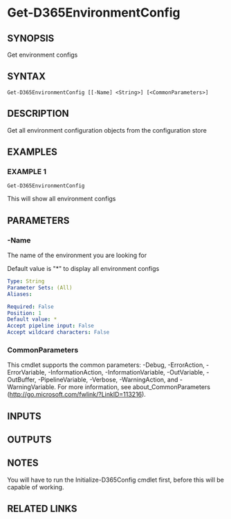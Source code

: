 ﻿---
external help file: d365fo.tools-help.xml
Module Name: d365fo.tools
online version:
schema: 2.0.0
---

# Get-D365EnvironmentConfig

## SYNOPSIS
Get environment configs

## SYNTAX

```
Get-D365EnvironmentConfig [[-Name] <String>] [<CommonParameters>]
```

## DESCRIPTION
Get all environment configuration objects from the configuration store

## EXAMPLES

### EXAMPLE 1
```
Get-D365EnvironmentConfig
```

This will show all environment configs

## PARAMETERS

### -Name
The name of the environment you are looking for

Default value is "*" to display all environment configs

```yaml
Type: String
Parameter Sets: (All)
Aliases:

Required: False
Position: 1
Default value: *
Accept pipeline input: False
Accept wildcard characters: False
```

### CommonParameters
This cmdlet supports the common parameters: -Debug, -ErrorAction, -ErrorVariable, -InformationAction, -InformationVariable, -OutVariable, -OutBuffer, -PipelineVariable, -Verbose, -WarningAction, and -WarningVariable.
For more information, see about_CommonParameters (http://go.microsoft.com/fwlink/?LinkID=113216).

## INPUTS

## OUTPUTS

## NOTES
You will have to run the Initialize-D365Config cmdlet first, before this will be capable of working.

## RELATED LINKS
